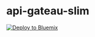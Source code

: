 # api-gateau-slim
[![Deploy to Bluemix](https://bluemix.net/deploy/button.png)](https://bluemix.net/deploy?repository=https://github.com/cherryclass/api-gateau-slim&branch=master)
